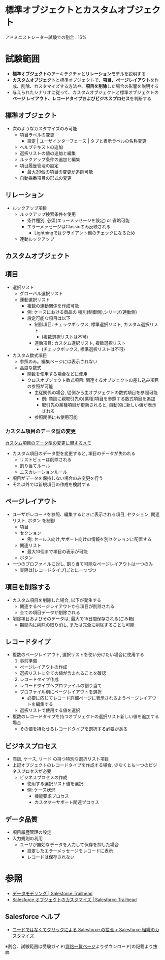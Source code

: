 # 標準オブジェクトとカスタムオブジェクト

アドミニストレーター試験での割合 : 15%

# 試験範囲

- <b>標準オブジェクト</b>のアーキテクチャと<b>リレーション</b>モデルを説明する
- <b>カスタムオブジェクト</b>と標準オブジェクトで、<b>項目、ページレイアウト</b>を作成、削除、カスタマイズする方法や、<b>項目を削除</b>した場合の影響を説明する
- 与えられたシナリオに従って、カスタムオブジェクトと標準オブジェクトの<b>ページ レイアウト、レコードタイプおよびビジネスプロセス</b>を判断する

標準オブジェクト
---

- 次のようなカスタマイズのみ可能
  - 項目ラベルの変更
    - 設定 | ユーザインターフェース | タブと表示ラベルの名称変更
  - ヘルプテキストの追加
  - 選択リストの値の追加と編集
  - ルックアップ条件の追加と編集
  - 項目履歴管理の設定
    - 最大20個の項目の変更が追跡可能
  - 自動採番項目の形式の変更

リレーション
---

- ルックアップ項目
  - ルックアップ検索条件を使用
    - 条件種別: 必須(エラーメッセージを設定) or 省略可能
    - エラーメッセージはClassicのみ反映される
      - Lightningではクライアント側のチェックになるため
  - 連動ルックアップ

カスタムオブジェクト
---


項目
---

- 選択リスト
  - グローバル選択リスト
  - 連動選択リスト
    - 複数の連動関係を作成可能
    - 例: ケースにおける商品の 種別(制御側),シリーズ(連動側)
    - 設定可能な項目は以下
      - 制御項目: チェックボックス, 標準選択リスト, カスタム選択リスト 
        - (複数選択リストは不可)
      - 連動項目: カスタム選択リスト, 複数選択リスト
        - (チェックボックス, 標準選択リストは不可)
- カスタム数式項目
  - 参照のみ。編集ページには表示されない
  - 高度な数式
    - 関数を使用する場合などに使用
    - クロスオブジェクト数式項目: 関連するオブジェクトの差し込み項目の参照が可能
      - 主従関係の場合, 従側から主オブジェクトの数式項目を参照可能
        - 例: 商談に親取引先の[業種]項目を参照する数式項目を追加
        - 取引先の業種項目が更新されると, 自動的に新しい値が表示される
      - 参照関係にも使用可能

### カスタム項目のデータ型の変更

[カスタム項目のデータ型の変更に関するメモ](https://help.salesforce.com/articleView?id=notes_on_changing_custom_field_types.htm&type=5)

- カスタム項目のデータ型を変更すると, 項目のデータが失われる
  - リストビューは削除される
  - 割り当てルール
  - エスカレーションルール
- 項目がデータを保持しない場合のみ変更を行う
- それ以外では新規項目の作成を検討する

ページレイアウト
---

- ユーザがレコードを参照、編集するときに表示される項目, セクション, 関連リスト, ボタン を制御
  - 項目
  - セクション
    - 例: セールス向け,サポート向けの情報を別セクションに配置する
  - 関連リスト
    - 最大10個まで項目の表示が可能
  - ボタン
- 一つのプロファイルに対し, 割り当て可能なページレイアウトは一つのみ
  - 実際は[レコードタイプ]ごとに一つづつ

項目を削除する
---

- カスタム項目を削除した場合, 以下が発生する
  - 関連するページレイアウトから項目が削除される
  - 全ての項目データが削除される
- 削除項目およびそのデータは, 最大で15日間保存される(ごみ箱)
  - 期間内に削除の取り消し, または完全に削除することも可能

レコードタイプ
---

- 複数のページレイアウト, 選択リストを使い分けたい場合に使用する
  1. 事前準備
    - ページレイアウトの作成
    - 選択リストに全ての値が含まれることを確認
  2. レコードタイプ作成
    - レコードタイプへプロファイルの割り当て
    - プロファイル別にページレイアウトを選択
      - 必要に応じてレコード詳細ページに表示されるようページレイアウトを編集する
    - 選択リストで使用する値を選択
- 複数のレコードタイプを持つオブジェクトの選択リスト新しい値を追加する場合
  - その値を持たせるレコードタイプを選択する必要がある

ビジネスプロセス
---

- 商談, ケース, リード の持つ特別な選択リスト項目
- 上記オブジェクトのレコードタイプを作成する場合, 少なくとも一つのビジネスプロセスが必要
  - ビジネスプロセスの作成
    - 使用する選択リスト値を選択
    - 例: ケース状況
      - 機能要求プロセス
      - カスタマーサポート関連プロセス

データ品質
---

- 項目履歴管理の設定
- 入力規則の利用
  - ユーザが無効なデータを入力して保存を押した場合
    - 設定したエラーメッセージをレコードに表示
    - レコードは保存されない

参照
===

- [データモデリング | Salesforce Trailhead](https://trailhead.salesforce.com/ja/content/learn/modules/data_modeling)
- [Salesforce オブジェクトのカスタマイズ | Salesforce Trailhead](https://trailhead.salesforce.com/ja/content/learn/projects/customize-a-salesforce-object?trail_id=learn-admin-essentials)

## Salesforce ヘルプ
- [コードではなくてクリックによる Salesforce の拡張 > Salesforce 組織のカスタマイズ](https://help.salesforce.com/articleView?id=customize_overview.htm&type=5)

※割合、試験範囲は受験ガイド([資格一覧ページ](http://tandc.salesforce.com/credentials)よりダウンロード)の記載より抜粋

